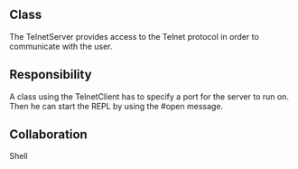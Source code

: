 Class
--------------------------------------------------------------------------------
The TelnetServer provides access to the Telnet
protocol in order to communicate with the user.

Responsibility
--------------------------------------------------------------------------------
A class using the TelnetClient has to specify a port
for the server to run on. Then he can start the REPL
by using the #open message.

Collaboration
--------------------------------------------------------------------------------
Shell